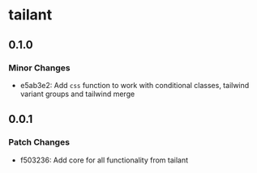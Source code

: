 # tailant

## 0.1.0

### Minor Changes

- e5ab3e2: Add `css` function to work with conditional classes, tailwind variant groups and tailwind merge

## 0.0.1

### Patch Changes

- f503236: Add core for all functionality from tailant
